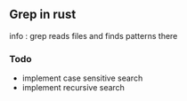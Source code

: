 ## Grep in rust

info : grep reads files and finds patterns there


### Todo 

- implement case sensitive search
- implement recursive search 
